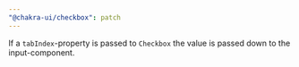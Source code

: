 ```yaml
---
"@chakra-ui/checkbox": patch
---
```


If a `tabIndex`-property is passed to `Checkbox` the value is passed down to the
input-component.
